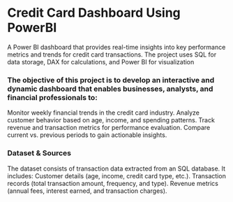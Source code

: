 # Credit Card Dashboard Using PowerBI
A Power BI dashboard that provides real-time insights into key performance metrics and trends for credit card transactions. The project uses SQL for data storage, DAX for calculations, and Power BI for visualization

### The objective of this project is to develop an interactive and dynamic dashboard that enables businesses, analysts, and financial professionals to:
Monitor weekly financial trends in the credit card industry.
Analyze customer behavior based on age, income, and spending patterns.
Track revenue and transaction metrics for performance evaluation.
Compare current vs. previous periods to gain actionable insights.

### Dataset & Sources
The dataset consists of transaction data extracted from an SQL database. It includes:
Customer details (age, income, credit card type, etc.).
Transaction records (total transaction amount, frequency, and type).
Revenue metrics (annual fees, interest earned, and transaction charges).
